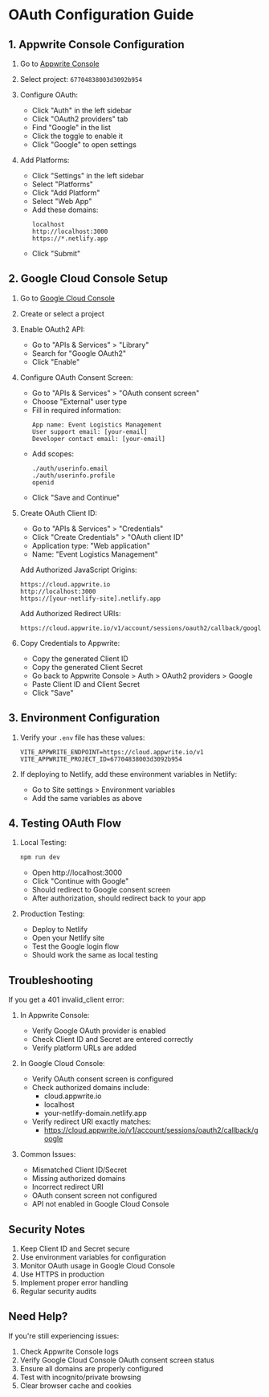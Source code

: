 # OAuth Configuration Guide

## 1. Appwrite Console Configuration

1. Go to [Appwrite Console](https://cloud.appwrite.io)
2. Select project: `67704838003d3092b954`
3. Configure OAuth:
   - Click "Auth" in the left sidebar
   - Click "OAuth2 providers" tab
   - Find "Google" in the list
   - Click the toggle to enable it
   - Click "Google" to open settings

4. Add Platforms:
   - Click "Settings" in the left sidebar
   - Select "Platforms"
   - Click "Add Platform"
   - Select "Web App"
   - Add these domains:
     ```
     localhost
     http://localhost:3000
     https://*.netlify.app
     ```
   - Click "Submit"

## 2. Google Cloud Console Setup

1. Go to [Google Cloud Console](https://console.cloud.google.com)
2. Create or select a project
3. Enable OAuth2 API:
   - Go to "APIs & Services" > "Library"
   - Search for "Google OAuth2"
   - Click "Enable"

4. Configure OAuth Consent Screen:
   - Go to "APIs & Services" > "OAuth consent screen"
   - Choose "External" user type
   - Fill in required information:
     ```
     App name: Event Logistics Management
     User support email: [your-email]
     Developer contact email: [your-email]
     ```
   - Add scopes:
     ```
     ./auth/userinfo.email
     ./auth/userinfo.profile
     openid
     ```
   - Click "Save and Continue"

5. Create OAuth Client ID:
   - Go to "APIs & Services" > "Credentials"
   - Click "Create Credentials" > "OAuth client ID"
   - Application type: "Web application"
   - Name: "Event Logistics Management"
   
   Add Authorized JavaScript Origins:
   ```
   https://cloud.appwrite.io
   http://localhost:3000
   https://[your-netlify-site].netlify.app
   ```
   
   Add Authorized Redirect URIs:
   ```
   https://cloud.appwrite.io/v1/account/sessions/oauth2/callback/google
   ```

6. Copy Credentials to Appwrite:
   - Copy the generated Client ID
   - Copy the generated Client Secret
   - Go back to Appwrite Console > Auth > OAuth2 providers > Google
   - Paste Client ID and Client Secret
   - Click "Save"

## 3. Environment Configuration

1. Verify your `.env` file has these values:
   ```env
   VITE_APPWRITE_ENDPOINT=https://cloud.appwrite.io/v1
   VITE_APPWRITE_PROJECT_ID=67704838003d3092b954
   ```

2. If deploying to Netlify, add these environment variables in Netlify:
   - Go to Site settings > Environment variables
   - Add the same variables as above

## 4. Testing OAuth Flow

1. Local Testing:
   ```bash
   npm run dev
   ```
   - Open http://localhost:3000
   - Click "Continue with Google"
   - Should redirect to Google consent screen
   - After authorization, should redirect back to your app

2. Production Testing:
   - Deploy to Netlify
   - Open your Netlify site
   - Test the Google login flow
   - Should work the same as local testing

## Troubleshooting

If you get a 401 invalid_client error:

1. In Appwrite Console:
   - Verify Google OAuth provider is enabled
   - Check Client ID and Secret are entered correctly
   - Verify platform URLs are added

2. In Google Cloud Console:
   - Verify OAuth consent screen is configured
   - Check authorized domains include:
     * cloud.appwrite.io
     * localhost
     * your-netlify-domain.netlify.app
   - Verify redirect URI exactly matches:
     * https://cloud.appwrite.io/v1/account/sessions/oauth2/callback/google

3. Common Issues:
   - Mismatched Client ID/Secret
   - Missing authorized domains
   - Incorrect redirect URI
   - OAuth consent screen not configured
   - API not enabled in Google Cloud Console

## Security Notes

1. Keep Client ID and Secret secure
2. Use environment variables for configuration
3. Monitor OAuth usage in Google Cloud Console
4. Use HTTPS in production
5. Implement proper error handling
6. Regular security audits

## Need Help?

If you're still experiencing issues:
1. Check Appwrite Console logs
2. Verify Google Cloud Console OAuth consent screen status
3. Ensure all domains are properly configured
4. Test with incognito/private browsing
5. Clear browser cache and cookies